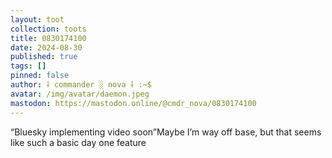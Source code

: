 ```yaml
---
layout: toot
collection: toots
title: 0830174100
date: 2024-08-30
published: true
tags: []
pinned: false
author: ⸸ commander ░ nova ⸸ :~$
avatar: /img/avatar/daemon.jpeg
mastodon: https://mastodon.online/@cmdr_nova/0830174100
---
```


“Bluesky implementing video soon”Maybe I’m way off base, but that seems like such a basic day one feature
